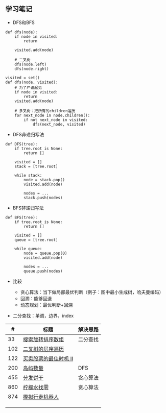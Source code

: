 ## 学习笔记
 

+ DFS和BFS

````
def dfs(node):
	if node in visited:
		return
	
	visited.add(node)
	
	# 二叉树
	dfs(node.left)
	dfs(node.right)
````

````
visited = set()
def dfs(node, visited):
	# 为了严谨起见
	if node in visited:
		return
	visited.add(node)
	
	# 多叉树：把所有的children遍历
	for next_node in node.children():
		if not next_node in visited:
			dfs(next_node, visited)
````

+ DFS非递归写法

````
def DFS(tree):
	if tree.root is None:
		return []
	
	visited = []
	stack = [tree.root]
	
	while stack:
		node = stack.pop()
		visited.add(node)
		
		nodes = ...
		stack.push(nodes)
````

+ BFS非递归写法

````
def BFS(tree):
	if tree.root is None:
		return []
	
	visited = []
	queue = [tree.root]
	
	while queue:
		node = queue.pop(0)
		visited.add(node)
		
		nodes = ...
		queue.push(nodes)
````

+ 比较
	+ 贪心算法：当下做局部最优判断（例子：图中最小生成树，哈夫曼编码）
	+ 回溯：能够回退
	+ 动态规划：最优判断+回溯

+ 二分查找：单调，边界，index

|#|标题|解决思路|
|---|---|------|
|33|[搜索旋转排序数组](https://leetcode-cn.com/problems/search-in-rotated-sorted-array/)|二分查找|
|102|[二叉树的层序遍历](https://leetcode-cn.com/problems/binary-tree-level-order-traversal/#/description)	||
|122|[买卖股票的最佳时机 II](https://leetcode-cn.com/problems/best-time-to-buy-and-sell-stock-ii/description/)||
|200|[岛屿数量](https://leetcode-cn.com/problems/number-of-islands/)|DFS|
|455|[分发饼干](https://leetcode-cn.com/problems/assign-cookies/description/)|贪心算法|
|860|[柠檬水找零](https://leetcode-cn.com/problems/lemonade-change/description/)|贪心算法|
|874|[模拟行走机器人](https://leetcode-cn.com/problems/walking-robot-simulation/description/)||
||[]()||
||[]()||
||[]()||